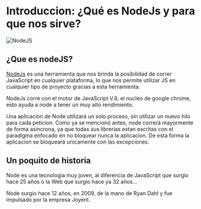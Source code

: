 # Introduccion: ¿Qué es NodeJs y para que nos sirve?

![NodeJS](https://i.imgur.com/cCp0vjb.png)

## ¿Que es nodeJS?

[NodeJs](https://nodejs.org) es una herramienta que nos brinda la posibilidad de correr JavaScript en cualquier plataforma, lo que nos permite utilizar JS en cualquier tipo de proyecto gracias a esta herramienta.

NodeJs corre con el motor de JavaScript V.8, el nucleo de google chrome, esto ayuda a node a tener un muy alto rendimiento.

Una aplicacion de Node utilizará un solo proceso, sin utilizar un nuevo hilo para cada peticion. Como ya se mencionó antes, node correrá mayormente de forma asincrona, ya que todas sus librerias estan escritas con el paradigma enfocado en no bloquear nunca la aplicacion. De esta forma la aplicacion se bloqueará unicamente con las excepciones.

## Un poquito de historia

Node es una tecnologia muy joven, al diferencia de JavaScript que surgio hace 25 años o la Web que surgio hace ya 32 años...

Node surgio hace 12 años, en 2009, de la mano de Ryan Dahl y fue impulsado por la empresa Joyent.
